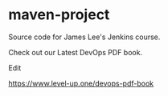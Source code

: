 # maven-project
Source code for James Lee's Jenkins course.

Check out our Latest DevOps PDF book.

Edit

https://www.level-up.one/devops-pdf-book


